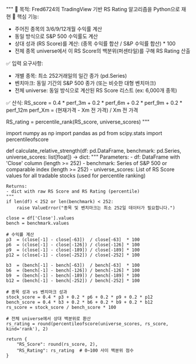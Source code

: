 """
🎯 목적: Fred6724의 TradingView 기반 RS Rating 알고리즘을 Python으로 재현
📌 핵심 기능:
- 주어진 종목의 3/6/9/12개월 수익률 계산
- 동일 방식으로 S&P 500 수익률도 계산
- 상대 성과 (RS Score)를 계산: (종목 수익률 합산 / S&P 수익률 합산) * 100
- 전체 종목 universe에서 이 RS Score의 백분위(퍼센타일)를 구해 RS Rating 산출

✅ 입력 요구사항:
- 개별 종목: 최소 252거래일의 일간 종가 (pd.Series)
- 벤치마크: 동일 기간의 S&P 500 종가 (또는 비슷한 대형 벤치마크)
- 전체 universe: 동일 방식으로 계산된 RS Score 리스트 (ex: 6,000개 종목)

✅ 산식:
RS_score = 0.4 * perf_3m + 0.2 * perf_6m + 0.2 * perf_9m + 0.2 * perf_12m
perf_Xm = (현재가격 - Xm 전 가격) / Xm 전 가격

RS_rating = percentile_rank(RS_score, universe_scores)
"""

import numpy as np
import pandas as pd
from scipy.stats import percentileofscore

def calculate_relative_strength(df: pd.DataFrame, benchmark: pd.Series, universe_scores: list[float]) -> dict:
    """
    Parameters:
    - df: DataFrame with 'Close' column (length >= 252)
    - benchmark: Series of S&P 500 or comparable index (length >= 252)
    - universe_scores: List of RS Score values for all tradable stocks (used for percentile ranking)

    Returns:
    - dict with raw RS Score and RS Rating (percentile)
    """
    if len(df) < 252 or len(benchmark) < 252:
        raise ValueError("종목 및 벤치마크는 최소 252일 데이터가 필요합니다.")

    close = df['Close'].values
    bench = benchmark.values

    # 수익률 계산
    p3  = (close[-1] - close[-63])  / close[-63]  * 100
    p6  = (close[-1] - close[-126]) / close[-126] * 100
    p9  = (close[-1] - close[-189]) / close[-189] * 100
    p12 = (close[-1] - close[-252]) / close[-252] * 100

    b3  = (bench[-1] - bench[-63])  / bench[-63]  * 100
    b6  = (bench[-1] - bench[-126]) / bench[-126] * 100
    b9  = (bench[-1] - bench[-189]) / bench[-189] * 100
    b12 = (bench[-1] - bench[-252]) / bench[-252] * 100

    # 종목 성과 vs 벤치마크 성과
    stock_score = 0.4 * p3 + 0.2 * p6 + 0.2 * p9 + 0.2 * p12
    bench_score = 0.4 * b3 + 0.2 * b6 + 0.2 * b9 + 0.2 * b12
    rs_score = stock_score / bench_score * 100

    # 전체 universe에서 상대 백분위로 환산
    rs_rating = round(percentileofscore(universe_scores, rs_score, kind='rank'), 2)

    return {
        "RS_Score": round(rs_score, 2),
        "RS_Rating": rs_rating  # 0~100 사이 백분위 점수
    }
